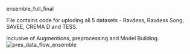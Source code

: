 ensemble_full_final

File contains code for uploding all 5 datasets - Ravdess, Ravdess Song, SAVEE, CREMA D and TESS.

Inclusive of Augmentions, preprocessing and Model Building.
![pres_data_flow_ensemble](https://github.com/StephenJudeD/Speech-Emotion-Detection---Neural-Network-Ensemble-Model/assets/105487389/aa26ac67-48d3-4ebf-aa69-dd009cfcf634)
